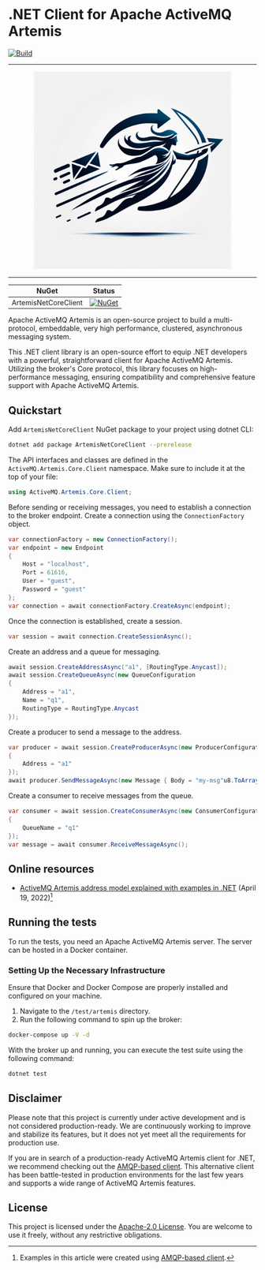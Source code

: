 # .NET Client for Apache ActiveMQ Artemis

[![Build](https://github.com/Havret/dotnet-activemq-artemis-core-client/actions/workflows/build.yml/badge.svg)](https://github.com/Havret/dotnet-activemq-artemis-core-client/actions/workflows/build.yml)

---

<div align="center">

  <img src="./readme/artemis.png" alt="ArtemisNetCoreClient" width="400"/>

</div>

---

|NuGet|Status|
|------|-------------|
|ArtemisNetCoreClient|[![NuGet](https://img.shields.io/nuget/vpre/ArtemisNetCoreClient.svg)](https://www.nuget.org/packages/ArtemisNetCoreClient/)

Apache ActiveMQ Artemis is an open-source project to build a multi-protocol, embeddable, very high performance, clustered, asynchronous messaging system.

This .NET client library is an open-source effort to equip .NET developers with a powerful, straightforward client for Apache ActiveMQ Artemis. Utilizing the broker's Core protocol, this library focuses on high-performance messaging, ensuring compatibility and comprehensive feature support with Apache ActiveMQ Artemis.

## Quickstart

Add `ArtemisNetCoreClient` NuGet package to your project using dotnet CLI:

```sh
dotnet add package ArtemisNetCoreClient --prerelease
```

The API interfaces and classes are defined in the `ActiveMQ.Artemis.Core.Client` namespace. Make sure to include it at the top of your file:

```csharp
using ActiveMQ.Artemis.Core.Client;
```

Before sending or receiving messages, you need to establish a connection to the broker endpoint. Create a connection using the `ConnectionFactory` object.

```csharp
var connectionFactory = new ConnectionFactory();
var endpoint = new Endpoint
{
    Host = "localhost",
    Port = 61616,
    User = "guest",
    Password = "guest"
};
var connection = await connectionFactory.CreateAsync(endpoint);
```

Once the connection is established, create a session.

```csharp
var session = await connection.CreateSessionAsync();
```

Create an address and a queue for messaging.

```csharp
await session.CreateAddressAsync("a1", [RoutingType.Anycast]);
await session.CreateQueueAsync(new QueueConfiguration
{
    Address = "a1",
    Name = "q1",
    RoutingType = RoutingType.Anycast
});
```

Create a producer to send a message to the address.

```csharp
var producer = await session.CreateProducerAsync(new ProducerConfiguration
{
    Address = "a1"
});
await producer.SendMessageAsync(new Message { Body = "my-msg"u8.ToArray() });
```

Create a consumer to receive messages from the queue.

```csharp
var consumer = await session.CreateConsumerAsync(new ConsumerConfiguration
{
    QueueName = "q1"
});
var message = await consumer.ReceiveMessageAsync();
```

## Online resources

- [ActiveMQ Artemis address model explained with examples in .NET](https://havret.io/activemq-artemis-address-model) (April 19, 2022)[^1]

## Running the tests

To run the tests, you need an Apache ActiveMQ Artemis server. The server can be hosted in a Docker container.

### Setting Up the Necessary Infrastructure

Ensure that Docker and Docker Compose are properly installed and configured on your machine.

1. Navigate to the `/test/artemis` directory.
2. Run the following command to spin up the broker:

```sh
docker-compose up -V -d
```

With the broker up and running, you can execute the test suite using the following command:

```sh
dotnet test
```

## Disclaimer

Please note that this project is currently under active development and is not considered production-ready. We are continuously working to improve and stabilize its features, but it does not yet meet all the requirements for production use.

If you are in search of a production-ready ActiveMQ Artemis client for .NET, we recommend checking out the [AMQP-based client](https://github.com/Havret/dotnet-activemq-artemis-client). This alternative client has been battle-tested in production environments for the last few years and supports a wide range of ActiveMQ Artemis features.

## License

This project is licensed under the [Apache-2.0 License](https://github.com/Havret/dotnet-activemq-artemis-core-client/blob/main/LICENSE). You are welcome to use it freely, without any restrictive obligations.

[^1]: Examples in this article were created using [AMQP-based client](https://github.com/Havret/dotnet-activemq-artemis-client).
